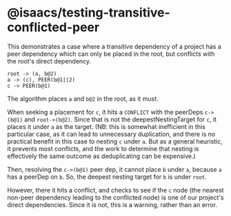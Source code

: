 # @isaacs/testing-transitive-conflicted-peer

This demonstrates a case where a transitive dependency of a project
has a peer dependency which can only be placed in the root, but conflicts
with the root's direct dependency.

```
root -> (a, b@2)
a -> (c), PEER(b@1||2)
c -> PEER(b@1)
```

The algorithm places `a` and `b@2` in the root, as it must.

When seeking a placement for `c`, it hits a `CONFLICT` with the peerDeps
`c->(b@1)` and `root->(b@2)`.  Since that is not the deepestNestingTarget
for `c`, it places it under `a` as the target.  (NB: this is somewhat
inefficient in this particular case, as it can lead to unnecessary
duplication, and there is no practical benefit in this case to nesting `c`
under `a`.  But as a general heuristic, it prevents most conflicts, and the
work to determine that nesting is effectively the same outcome as
deduplicating can be expensive.)

Then, resolving the `c->(b@1)` peer dep, it cannot place `b` under `a`,
because `a` has a peerDep on `b`.  So, the deepest nesting target for `b`
is under `root`.

However, there it hits a conflict, and checks to see if the `c` node (the
nearest non-peer dependency leading to the conflicted node) is one of our
project's direct dependencies.  Since it is not, this is a warning, rather
than an error.
